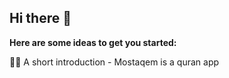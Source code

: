 ## Hi there 👋


**Here are some ideas to get you started:**

🙋‍♀️ A short introduction - Mostaqem is a quran app

